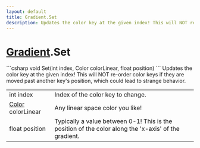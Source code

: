 ```yaml
---
layout: default
title: Gradient.Set
description: Updates the color key at the given index! This will NOT re-order color keys if they are moved past another key's position, which could lead to strange behavior.
---
```

# [Gradient]({{site.url}}/Pages/StereoKit/Gradient.html).Set

<div class='signature' markdown='1'>
```csharp
void Set(int index, Color colorLinear, float position)
```
Updates the color key at the given index! This will NOT
re-order color keys if they are moved past another key's position,
which could lead to strange behavior.
</div>

|  |  |
|--|--|
|int index|Index of the color key to change.|
|[Color]({{site.url}}/Pages/StereoKit/Color.html) colorLinear|Any linear space color you like!|
|float position|Typically a value between 0-1! This is the              position of the color along the 'x-axis' of the gradient.|




